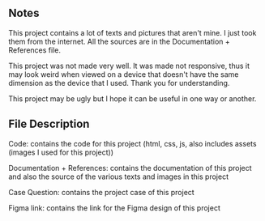 Notes
----------
This project contains a lot of texts and pictures that aren't mine. I just took them from the internet. All the sources are in the Documentation + References file.

This project was not made very well. It was made not responsive, thus it may look weird when viewed on a device that doesn't have the same dimension as the device that I used. Thank you for understanding.

This project may be ugly but I hope it can be useful in one way or another.

File Description
---
Code: contains the code for this project (html, css, js, also includes assets (images I used for this project))

Documentation + References: contains the documentation of this project and also the source of the various texts and images in this project

Case Question: contains the project case of this project

Figma link: contains the link for the Figma design of this project
